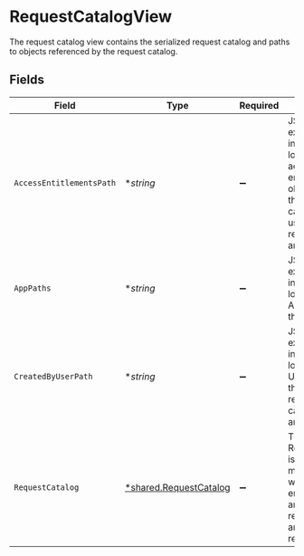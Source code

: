 # RequestCatalogView

The request catalog view contains the serialized request catalog and paths to objects referenced by the request catalog.


## Fields

| Field                                                                                                                                          | Type                                                                                                                                           | Required                                                                                                                                       | Description                                                                                                                                    |
| ---------------------------------------------------------------------------------------------------------------------------------------------- | ---------------------------------------------------------------------------------------------------------------------------------------------- | ---------------------------------------------------------------------------------------------------------------------------------------------- | ---------------------------------------------------------------------------------------------------------------------------------------------- |
| `AccessEntitlementsPath`                                                                                                                       | **string*                                                                                                                                      | :heavy_minus_sign:                                                                                                                             | JSONPATH expression indicating the location of the access entitlement objects, that the request catalog allows users to request, in the array. |
| `AppPaths`                                                                                                                                     | **string*                                                                                                                                      | :heavy_minus_sign:                                                                                                                             | JSONPATH expression indicating the location of the App object in the array.                                                                    |
| `CreatedByUserPath`                                                                                                                            | **string*                                                                                                                                      | :heavy_minus_sign:                                                                                                                             | JSONPATH expression indicating the location of the User object, that created the request catalog, in the array.                                |
| `RequestCatalog`                                                                                                                               | [*shared.RequestCatalog](../../../pkg/models/shared/requestcatalog.md)                                                                         | :heavy_minus_sign:                                                                                                                             | The RequestCatalog is used for managing which entitlements are requestable, and who can request them.                                          |